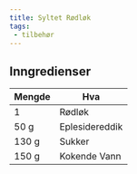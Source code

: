 ```yaml
---
title: Syltet Rødløk
tags: 
 - tilbehør
---
```


## Inngredienser
Mengde | Hva
---|---
1 | Rødløk
50 g | Eplesidereddik
130 g | Sukker
150 g | Kokende Vann
